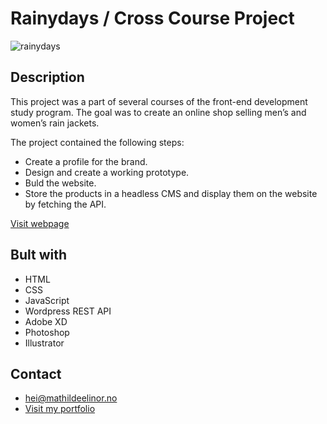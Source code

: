 # Rainydays / Cross Course Project

![rainydays](https://user-images.githubusercontent.com/94295012/194146236-15240eee-fa32-471d-8359-b7fac1965865.jpg)

## Description

This project was a part of several courses of the front-end development study program. The goal was to create an online shop selling men’s and women’s rain jackets.

The project contained the following steps:

- Create a profile for the brand.
- Design and create a working prototype.
- Buld the website.
- Store the products in a headless CMS and display them on the website by fetching the API.

[Visit webpage](https://rainydays-ccp.netlify.app)

## Bult with

- HTML
- CSS
- JavaScript
- Wordpress REST API
- Adobe XD
- Photoshop
- Illustrator

## Contact

- [hei@mathildeelinor.no](mailto:hei@mathildeelinor.no)
- [Visit my portfolio](https://www.mathildeelinor.no)
